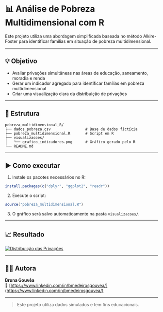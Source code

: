 # 📊 Análise de Pobreza Multidimensional com R

Este projeto utiliza uma abordagem simplificada baseada no método Alkire-Foster para identificar famílias em situação de pobreza multidimensional.

---

## 💡 Objetivo

- Avaliar privações simultâneas nas áreas de educação, saneamento, moradia e renda
- Gerar um indicador agregado para identificar famílias em pobreza multidimensional
- Criar uma visualização clara da distribuição de privações

---

## 📁 Estrutura

```
pobreza_multidimensional_R/
├── dados_pobreza.csv                # Base de dados fictícia
├── pobreza_multidimensional.R       # Script em R
├── visualizacoes/
│   └── grafico_indicadores.png      # Gráfico gerado pelo R
└── README.md
```

---

## ▶️ Como executar

1. Instale os pacotes necessários no R:

```r
install.packages(c("dplyr", "ggplot2", "readr"))
```

2. Execute o script:

```r
source("pobreza_multidimensional.R")
```

3. O gráfico será salvo automaticamente na pasta `visualizacoes/`.

---

## 📈 Resultado

[![Distribuição das Privações](visualizacoes/grafico_indicadores.png)](visualizacoes/grafico_indicadores.png)



---

## 🙋‍♀️ Autora

**Bruna Gouvêa**  
🔗 [https://www.linkedin.com/in/bmedeirosgouvea/](https://www.linkedin.com/in/bmedeirosgouvea/)

---

> Este projeto utiliza dados simulados e tem fins educacionais.
